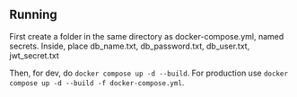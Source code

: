 ## Running
First create a folder in the same directory as docker-compose.yml, named secrets. 
Inside, place db_name.txt, db_password.txt, db_user.txt, jwt_secret.txt

Then, for dev, do `docker compose up -d --build`.
For production use `docker compose up -d --build -f docker-compose.yml`.